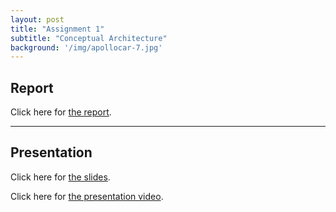 ```yaml
---
layout: post
title: "Assignment 1"
subtitle: "Conceptual Architecture"
background: '/img/apollocar-7.jpg'
---
```

## Report
Click here for [the report](https://jhalay.github.io/322/schoolwork/A1_Report_Artemis.pdf).

---
## Presentation
Click here for [the slides](https://jhalay.github.io/322/schoolwork/A1_Slides_Artemis.pptx).

Click here for [the presentation video](https://queensuca-my.sharepoint.com/:v:/g/personal/18rjb10_queensu_ca/EXVbMC9DQ65CrBLlvqQbL80BYBTFiLazECDglQJi_eRttQ?e=CXNowD).